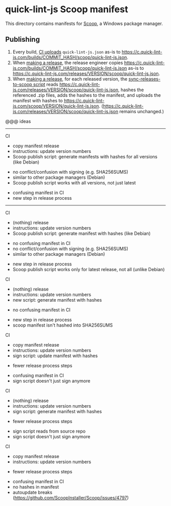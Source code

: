 # quick-lint-js Scoop manifest

This directory contains manifests for [Scoop][], a Windows
package manager.

## Publishing

1. Every build, [CI
   uploads](../../.github/workflows/build-static.yml)
   `quick-lint-js.json` as-is to
   https://c.quick-lint-js.com/builds/COMMIT_HASH/scoop/quick-lint-js.json.
2. When [making a release](../../docs/RELEASE.md), the
   release engineer copies
   https://c.quick-lint-js.com/builds/COMMIT_HASH/scoop/quick-lint-js.json
   as-is to
   https://c.quick-lint-js.com/releases/VERSION/scoop/quick-lint-js.json.
3. When [making a release](../../docs/RELEASE.md), for each
   released version, the
   [sync-releases-to-scoop script](./sync-releases-to-scoop)
   reads
   https://c.quick-lint-js.com/releases/VERSION/scoop/quick-lint-js.json,
   hashes the referenced .zip files, adds the hashes to the
   manifest, and uploads the manifest with hashes to
   https://c.quick-lint-js.com/scoop/VERSION/quick-lint-js.json.
   (https://c.quick-lint-js.com/releases/VERSION/scoop/quick-lint-js.json
   remains unchanged.)

@@@ ideas

***
CI
  * copy manifest
release
  * instructions: update version numbers
  * Scoop publish script: generate manifests with hashes for all versions (like Debian)
+ no conflict/confusion with signing (e.g. SHA256SUMS)
+ similar to other package managers (Debian)
+ Scoop publish script works with all versions, not just latest
- confusing manifest in CI
- new step in release process
***

CI
  * (nothing)
release
  * instructions: update version numbers
  * Scoop publish script: generate manifest with hashes (like Debian)
+ no confusing manifest in CI
+ no conflict/confusion with signing (e.g. SHA256SUMS)
+ similar to other package managers (Debian)
- new step in release process
- Scoop publish script works only for latest release, not all (unlike Debian)

CI
  * (nothing)
release
  * instructions: update version numbers
  * new script: generate manifest with hashes
+ no confusing manifest in CI
- new step in release process
- scoop manifest isn't hashed into SHA256SUMS

CI
  * copy manifest
release
  * instructions: update version numbers
  * sign script: update manifest with hashes
+ fewer release process steps
- confusing manifest in CI
- sign script doesn't just sign anymore

CI
  * (nothing)
release
  * instructions: update version numbers
  * sign script: generate manifest with hashes
+ fewer release process steps
- sign script reads from source repo
- sign script doesn't just sign anymore

CI
  * copy manifest
release
  * instructions: update version numbers
+ fewer release process steps
- confusing manifest in CI
- no hashes in manifest
- autoupdate breaks (https://github.com/ScoopInstaller/Scoop/issues/4797)

[Scoop]: https://scoop.sh/
